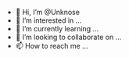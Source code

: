 - 👋 Hi, I’m @Unknose
- 👀 I’m interested in ...
- 🌱 I’m currently learning ...
- 💞️ I’m looking to collaborate on ...
- 📫 How to reach me ...

<!---
Unknose/Unknose is a ✨ special ✨ repository because its `README.md` (this file) appears on your GitHub profile.
You can click the Preview link to take a look at your changes.
--->
